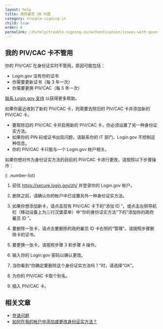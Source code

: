 ```yaml
---
layout: help
title: 政府雇员 ID 问题
category: trouble-signing-in
child: true
order: 6
permalink: /zh/help/trouble-signing-in/authentication/issues-with-government-employee-id-piv-cac/
---
```


## 我的 PIV/CAC 卡不管用

你的 PIV/CAC 在身份证实时不管用，原因可能包括：

* Login.gov 没有你的证书
* 你需要更新证书（每 3 年一次）
* 你需要更换 PIV/CAC（每 5 年一次）

[联系 Login.gov 支持](/zh/contact/) 以获得更多帮助。

如果你最近收到了新的 PIV/CAC 卡，则需要去除旧的 PIV/CAC 卡并添加新的 PIV/CAC 卡。
* 要取除旧的 PIV/CAC 卡并启用新的 PIV/CAC 卡，你必须设置了另一种身份证实方法。
* 如果你的 PIN 码或证书出现问题，请联系你的 IT 部门。Login.gov 不控制这种信息。
* 你的 PIV/CAC 卡只能与一个 Login.gov 帐户相关。

如果你想对作为身份证实方法的目前的 PIV/CAC 卡进行更改，请按照以下步骤操作：

{: .number-list}

1. 前往 <https://secure.login.gov/zh/> 并登录你的 Login.gov 帐户。

1. 删除之前，请确认你的帐户中已设置另外一种身份证实方法。

1. 如果你想添加新卡，请点击现有 PIV/CAC 卡下的“添加 ID ”，或点击左侧导航栏（移动设备上为三行汉堡菜单）中“你的身份证实方法”下的“添加你的政府雇员 ID ”。

1. 要删除一张卡，请点击要删除的政府雇员 ID 卡右侧的“管理”。请按照步骤删除卡的证书。

1. 要更换一张卡，请按照步骤 3 和步骤 4 操作。

1. 输入你的 Login.gov 密码以确认更改。

1. 当你看到“你确定要删除这个身份证实方法吗？”时，请选择“OK”。

1. 为你的 PIV/CAC 卡取个别名。

1. 插入 PIV/CAC 卡。


## 相关文章

* [登录问题](/zh/help/trouble-signing-in/overview/)
* [如何在我的帐户中添加或更改身份证实方法？](/zh/help/manage-your-account/add-or-change-your-authentication-method/)
